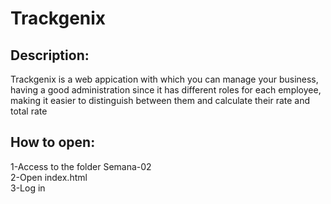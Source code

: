 # Trackgenix

## Description:

Trackgenix is a web appication with which you can manage your business, having a good administration since it has different roles for each employee, making it easier to distinguish between them and calculate their rate and total rate 

## How to open:

1-Access to the folder Semana-02<br>
2-Open index.html<br>
3-Log in<br>